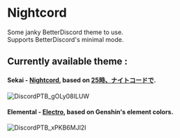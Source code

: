 # **Nightcord**
Some janky BetterDiscord theme to use.  
Supports BetterDiscord's minimal mode.  

## Currently available theme :

#### Sekai - [Nightcord](https://github.com/seilent/nightcord/tree/main/sekai), based on [25時、ナイトコードで](https://pjsekai.sega.jp/character/unite05/index.html).
![DiscordPTB_gOLy08ILUW](https://user-images.githubusercontent.com/88354811/128546553-edb5f170-c5c4-44d8-8fa6-2b3473aace61.png)


#### Elemental - [Electro](https://github.com/seilent/nightcord/tree/main/elemental), based on Genshin's element colors.
![DiscordPTB_xPKB6MJl2I](https://user-images.githubusercontent.com/88354811/128546525-7eda57b8-c630-431c-800e-aa2d726363fb.png)


